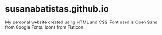 # susanabatistas.github.io


My personal website created using HTML and CSS.
Font used is Open Sans from Google Fonts.
Icons from Flaticon.

